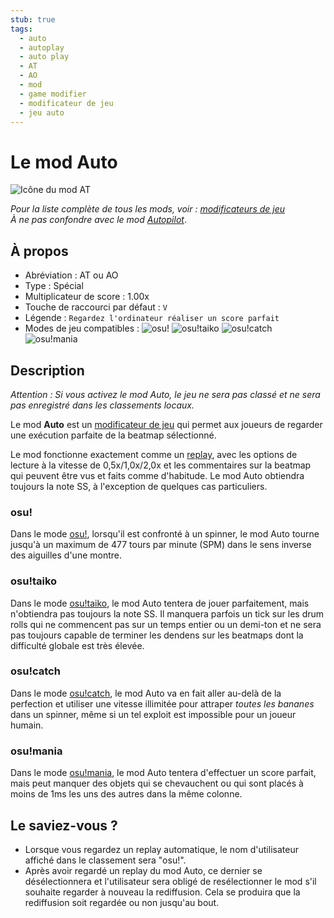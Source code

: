 ```yaml
---
stub: true
tags:
  - auto
  - autoplay
  - auto play
  - AT
  - AO
  - mod
  - game modifier
  - modificateur de jeu
  - jeu auto
---
```


# Le mod Auto

![Icône du mod AT](/wiki/shared/mods/AT.png "Icône du mod Auto (AT)")

*Pour la liste complète de tous les mods, voir : [modificateurs de jeu](/wiki/Game_modifier)*\
*À ne pas confondre avec le mod [Autopilot](/wiki/Game_modifier/Autopilot)*.

## À propos

- Abréviation : AT ou AO
- Type : Spécial
- Multiplicateur de score : 1.00x
- Touche de raccourci par défaut : `V`
- Légende : `Regardez l'ordinateur réaliser un score parfait`<!-- yes, that is written correctly -->
- Modes de jeu compatibles : ![][osu!] ![][osu!taiko] ![][osu!catch] ![][osu!mania]

## Description

*Attention : Si vous activez le mod Auto, le jeu ne sera pas classé et ne sera pas enregistré dans les classements locaux.*

Le mod **Auto** est un [modificateur de jeu](/wiki/Game_modifier) qui permet aux joueurs de regarder une exécution parfaite de la beatmap sélectionné.

Le mod fonctionne exactement comme un [replay](/wiki/Gameplay/Replay), avec les options de lecture à la vitesse de 0,5x/1,0x/2,0x et les commentaires sur la beatmap qui peuvent être vus et faits comme d'habitude. Le mod Auto obtiendra toujours la note SS, à l'exception de quelques cas particuliers.

### osu!

Dans le mode [osu!](/wiki/Game_mode/osu!), lorsqu'il est confronté à un spinner, le mod Auto tourne jusqu'à un maximum de 477 tours par minute (SPM) dans le sens inverse des aiguilles d'une montre.

### osu!taiko

Dans le mode [osu!taiko](/wiki/Game_mode/osu!taiko), le mod Auto tentera de jouer parfaitement, mais n'obtiendra pas toujours la note SS. Il manquera parfois un tick sur les drum rolls qui ne commencent pas sur un temps entier ou un demi-ton et ne sera pas toujours capable de terminer les dendens sur les beatmaps dont la difficulté globale est très élevée.

### osu!catch

Dans le mode [osu!catch](/wiki/Game_mode/osu!catch), le mod Auto va en fait aller au-delà de la perfection et utiliser une vitesse illimitée pour attraper *toutes les bananes* dans un spinner, même si un tel exploit est impossible pour un joueur humain.

### osu!mania

Dans le mode [osu!mania](/wiki/Game_mode/osu!mania), le mod Auto tentera d'effectuer un score parfait, mais peut manquer des objets qui se chevauchent ou qui sont placés à moins de 1ms les uns des autres dans la même colonne.

## Le saviez-vous ?

- Lorsque vous regardez un replay automatique, le nom d'utilisateur affiché dans le classement sera "osu!".
- Après avoir regardé un replay du mod Auto, ce dernier se désélectionnera et l'utilisateur sera obligé de resélectionner le mod s'il souhaite regarder à nouveau la rediffusion. Cela se produira que la rediffusion soit regardée ou non jusqu'au bout.

[osu!]: /wiki/shared/mode/osu.png "osu!"
[osu!taiko]: /wiki/shared/mode/taiko.png "osu!taiko"
[osu!catch]: /wiki/shared/mode/catch.png "osu!catch"
[osu!mania]: /wiki/shared/mode/mania.png "osu!mania"
